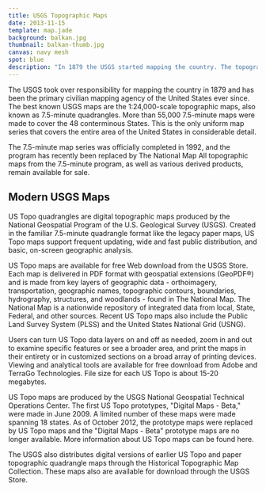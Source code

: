 ```yaml
---
title: USGS Topographic Maps
date: 2013-11-15
template: map.jade
background: balkan.jpg
thumbnail: balkan-thumb.jpg
canvas: navy mesh
spot: blue
description: "In 1879 the USGS started mapping the country. The topographic maps they created are beautiful data visualization at its finest"
---
```


The USGS took over responsibility for mapping the country in 1879 and has been the primary civilian mapping agency of the United States ever since. The best known USGS maps are the 1:24,000-scale topographic maps, also known as 7.5-minute quadrangles. More than 55,000 7.5-minute maps were made to cover the 48 conterminous States. This is the only uniform map series that covers the entire area of the United States in considerable detail.

The 7.5-minute map series was officially completed in 1992, and the program has recently been replaced by The National Map All topographic maps from the 7.5-minute program, as well as various derived products, remain available for sale.

## Modern USGS Maps

US Topo quadrangles are digital topographic maps produced by the National Geospatial Program of the U.S. Geological Survey (USGS). Created in the familiar 7.5-minute quadrangle format like the legacy paper maps, US Topo maps support frequent updating, wide and fast public distribution, and basic, on-screen geographic analysis.

US Topo maps are available for free Web download from the USGS Store. Each map is delivered in PDF format with geospatial extensions (GeoPDF®) and is made from key layers of geographic data - orthoimagery, transportation, geographic names, topographic contours, boundaries, hydrography, structures, and woodlands - found in The National Map. The National Map is a nationwide repository of integrated data from local, State, Federal, and other sources. Recent US Topo maps also include the Public Land Survey System (PLSS) and the United States National Grid (USNG).

Users can turn US Topo data layers on and off as needed, zoom in and out to examine specific features or see a broader area, and print the maps in their entirety or in customized sections on a broad array of printing devices. Viewing and analytical tools are available for free download from Adobe and TerraGo Technologies. File size for each US Topo is about 15-20 megabytes.

US Topo maps are produced by the USGS National Geospatial Technical Operations Center. The first US Topo prototypes, "Digital Maps - Beta," were made in June 2009. A limited number of these maps were made spanning 18 states. As of October 2012, the prototype maps were replaced by US Topo maps and the "Digital Maps - Beta" prototype maps are no longer available. More information about US Topo maps can be found here.

The USGS also distributes digital versions of earlier US Topo and paper topographic quadrangle maps through the Historical Topographic Map Collection. These maps also are available for download through the USGS Store.

